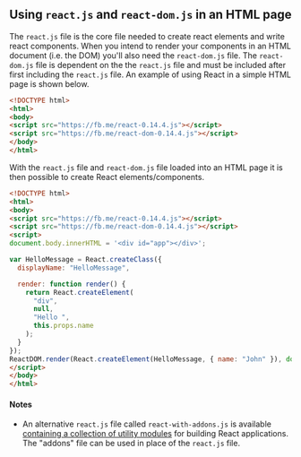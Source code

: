 ## Using `react.js` and `react-dom.js` in an HTML page

The `react.js` file is the core file needed to create react elements and write react components. When you intend to render your components in an HTML document (i.e. the DOM) you'll also need the `react-dom.js` file. The `react-dom.js` file is dependent on the the `react.js` file and must be included after first including the `react.js` file. An example of using React in a simple HTML page is shown below.

```html
<!DOCTYPE html>
<html>
<body>
<script src="https://fb.me/react-0.14.4.js"></script>
<script src="https://fb.me/react-dom-0.14.4.js"></script>
</body>
</html>
```

With the `react.js` file and `react-dom.js` file loaded into an HTML page it is then possible to create React elements/components.

```html
<!DOCTYPE html>
<html>
<body>
<script src="https://fb.me/react-0.14.4.js"></script>
<script src="https://fb.me/react-dom-0.14.4.js"></script>
<script>
document.body.innerHTML = '<div id="app"></div>';

var HelloMessage = React.createClass({
  displayName: "HelloMessage",

  render: function render() {
    return React.createElement(
      "div",
      null,
      "Hello ",
      this.props.name
    );
  }
});
ReactDOM.render(React.createElement(HelloMessage, { name: "John" }), document.getElementById('app'));
</script>
</body>
</html>
```

#### Notes

* An alternative `react.js` file called `react-with-addons.js` is available [containing a collection of utility modules](https://facebook.github.io/react/docs/addons.html) for building React applications. The "addons" file can be used in place of the `react.js` file.